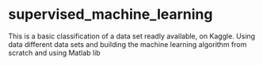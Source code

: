 # supervised_machine_learning
This is a basic classification of a data set readly available, on Kaggle. 
Using data different data sets and building the machine learning algorithm from scratch and using Matlab lib
